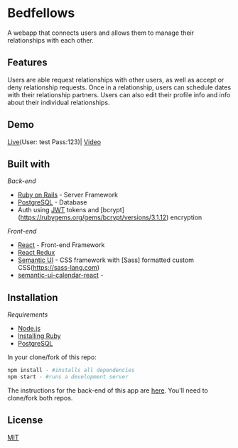 # Bedfellows
A webapp that connects users and allows them to manage their relationships with each other.  

## Features
Users are able request relationships with other users, as well as accept or deny relationship requests. Once in a relationship, users can schedule dates with their relationship partners.  Users can also edit their profile info and info about their individual relationships.

## Demo
[Live](https://bedfellows-client.herokuapp.com/home)(User: test Pass:123)| [Video](https://youtu.be/4jOM8oaO5dY)

## Built with
 *Back-end*
- [Ruby on Rails](https://rubyonrails.org) - Server Framework
- [PostgreSQL](https://www.postgresql.org) - Database
- Auth using [JWT](https://jwt.io) tokens and [bcrypt] (https://rubygems.org/gems/bcrypt/versions/3.1.12) encryption

*Front-end*
- [React](https://reactjs.org/docs/getting-started.html) - Front-end Framework
- [React Redux](https://react-redux.js.org) 
- [Semantic UI](https://react.semantic-ui.com/) - CSS framework with [Sass] formatted custom CSS(https://sass-lang.com)
- [semantic-ui-calendar-react](https://www.npmjs.com/package/semantic-ui-calendar-react) - 



## Installation
*Requirements*
 - [Node.js](https://nodejs.org/en/)
 - [Installing Ruby](https://www.ruby-lang.org/en/documentation/installation/)
 - [PostgreSQL](https://www.postgresql.org)


In your clone/fork of this repo: 
```bash
npm install - #installs all dependencies
npm start - #runs a development server 
```

The instructions for the back-end of this app are [here](https://github.com/Giagnus64/Bedfellows-API). You'll need to clone/fork both repos. 


## License
[MIT](https://choosealicense.com/licenses/mit/)
